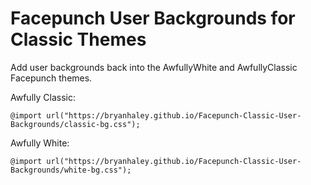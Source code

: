 # Facepunch User Backgrounds for Classic Themes

Add user backgrounds back into the AwfullyWhite and AwfullyClassic Facepunch themes.

Awfully Classic:

```@import url("https://bryanhaley.github.io/Facepunch-Classic-User-Backgrounds/classic-bg.css");```

Awfully White:

```@import url("https://bryanhaley.github.io/Facepunch-Classic-User-Backgrounds/white-bg.css");```
